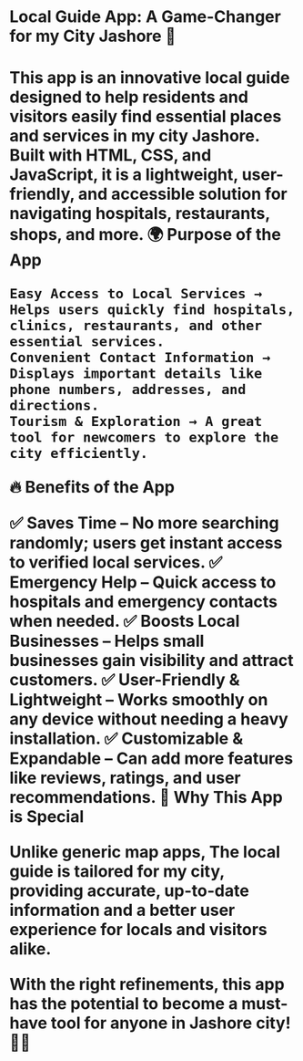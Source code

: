 <p><h1> Local Guide App: A Game-Changer for my City Jashore 🚀<h1>

This app is an innovative local guide designed to help residents and visitors easily find essential places and services in my city Jashore. Built with HTML, CSS, and JavaScript, it is a lightweight, user-friendly, and accessible solution for navigating hospitals, restaurants, shops, and more.
🌍 Purpose of the App

    Easy Access to Local Services → Helps users quickly find hospitals, clinics, restaurants, and other essential services.
    Convenient Contact Information → Displays important details like phone numbers, addresses, and directions.
    Tourism & Exploration → A great tool for newcomers to explore the city efficiently.

🔥 Benefits of the App

✅ Saves Time – No more searching randomly; users get instant access to verified local services.
✅ Emergency Help – Quick access to hospitals and emergency contacts when needed.
✅ Boosts Local Businesses – Helps small businesses gain visibility and attract customers.
✅ User-Friendly & Lightweight – Works smoothly on any device without needing a heavy installation.
✅ Customizable & Expandable – Can add more features like reviews, ratings, and user recommendations.
🌟 Why This App is Special

Unlike generic map apps, The local guide is tailored for my city, providing accurate, up-to-date information and a better user experience for locals and visitors alike.

With the right refinements, this app has the potential to become a must-have tool for anyone in Jashore city! 🚀📍</p>